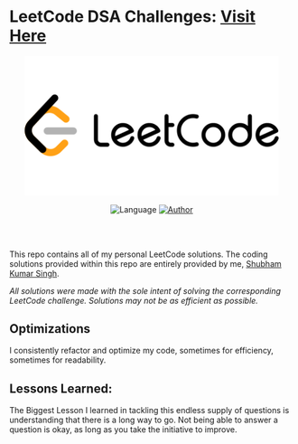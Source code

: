 # LeetCode DSA Challenges: <a target="_blank" href="https://leetcode.com/shubhamsigdar/" >Visit Here</a> 

<div align="center">
<a href = 'https://leetcode.com/shubhamsigdar/'><img src="https://github.com/CrutchTheClutch/LeetCode/raw/master/logo.png" width="450" height="auto"/></a>

 ![Language](https://img.shields.io/badge/Language-JavaScript-orange.svg?logo=Python&logoColor=yellow)
[![Author](https://img.shields.io/badge/Author-Shubham%20Sigdar-blue.svg?style=flat)](https://leetcode.com/shubhamsinghbundela/)

</div>
</br>
</br>


This repo contains all of my personal LeetCode solutions. The coding solutions provided within this repo are entirely provided by me, [Shubham Kumar Singh](https://leetcode.com/shubhamsigdar/).

_All solutions were made with the sole intent of solving the corresponding LeetCode challenge. Solutions may not be as efficient as possible._




<!--<a href="https://github.com/shubhamsigdar1/Leetcode">
  <img alt="LeetCode Stat Card" src="https://apu5rh8gxk.execute-api.us-east-1.amazonaws.com/default/leetcode-stats?username=shubhamsigdar" width="400"/>
</a>
</div>
<h1 align="center">LeetCode</h1>-->
	
<!-- ## LeetCode Stats
<div align="center">

<p align="center" dir="auto">
	<a href="https://github.com/shubhamsigdar1/Leetcode">
		<img alt="LeetCode Stat Card" src="https://leetcode-stats-six.vercel.app/api?username=shubhamsigdar&theme=dark" width="400"/>
        </a>

</p> 
</div>-->

## Optimizations

I consistently refactor and optimize my code, sometimes for efficiency, sometimes for readability. 

## Lessons Learned:

The Biggest Lesson I learned in tackling this endless supply of questions is understanding that there is a long way to go. Not being able to answer a question is okay, as long as you take the initiative to improve.

